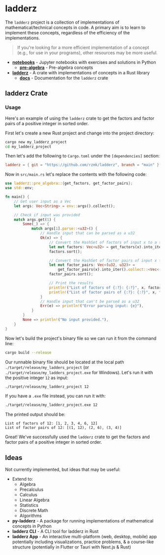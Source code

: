 # ladderz

The `ladderz` project is a collection of implementations of mathematical/technical concepts in code. A primary aim is to learn to implement these concepts, regardless of the efficiency of the implementations.

> If you're looking for a more efficient implementation of a concept (e.g., for use in your programs), other resources may be more useful.

-   **[notebooks](notebooks)** - Jupyter notebooks with exercises and solutions in Python
    -   [**pre-algebra**](notebooks/pre-algebra) - Pre-algebra concepts
-   **[ladderz](ladderz)** - A crate with implementations of concepts in a Rust library
    -   **[docs](https://rzmk.github.io/ladderz/)** - Documentation for the `ladderz` crate

## ladderz Crate

### Usage

Here's an example of using the `ladderz` crate to get the factors and factor pairs of a positive integer in sorted order.

First let's create a new Rust project and change into the project directory:

```bash
cargo new my_ladderz_project
cd my_ladderz_project
```

Then let's add the following to `Cargo.toml` under the `[dependencies]` section:

```toml
ladderz = { git = "https://github.com/rzmk/ladderz", branch = "main" }
```

Now in `src/main.rs` let's replace the contents with the following code:

```rust
use ladderz::pre_algebra::{get_factors, get_factor_pairs};
use std::env;

fn main() {
    // Get user input as a Vec
    let args: Vec<String> = env::args().collect();

    // Check if input was provided
    match args.get(1) {
        Some(_) => {
            match args[1].parse::<u32>() {
                // Handle input that can be parsed as a u32
                Ok(x) => {
                    // Convert the HashSet of factors of input x to a sorted Vec
                    let mut factors: Vec<u32> = get_factors(x).into_iter().collect::<Vec<u32>>();
                    factors.sort();

                    // Convert the HashSet of factor pairs of input x to a sorted Vec
                    let mut factor_pairs: Vec<(u32, u32)> =
                        get_factor_pairs(x).into_iter().collect::<Vec<(u32, u32)>>();
                    factor_pairs.sort();

                    // Print the results
                    println!("List of factors of {:?}: {:?}", x, factors);
                    println!("List of factor pairs of {:?}: {:?}", x, factor_pairs);
                }
                // Handle input that can't be parsed as a u32
                Err(e) => println!("Error parsing input: {e}"),
            }
        }
        None => println!("No input provided."),
    }
}

```

Now let's build the project's binary file so we can run it from the command line:

```bash
cargo build --release
```

Our runnable binary file should be located at the local path `./target/release/my_ladders_project` (or `./target/release/my_ladders_project.exe` for Windows). Let's run it with the positive integer `12` as input:

```bash
./target/release/my_ladderz_project 12
```

If you have a `.exe` file instead, you can run it with:

```bash
./target/release/my_ladderz_project.exe 12
```

The printed output should be:

```
List of factors of 12: [1, 2, 3, 4, 6, 12]
List of factor pairs of 12: [(1, 12), (2, 6), (3, 4)]
```

Great! We've successfully used the `ladderz` crate to get the factors and factor pairs of a positive integer in sorted order.

## Ideas

Not currently implemented, but ideas that may be useful:

-   Extend to:
    -   Algebra
    -   Precalculus
    -   Calculus
    -   Linear Algebra
    -   Statistics
    -   Discrete Math
    -   Algorithms
-   **py-ladderz** - A package for running implementations of mathematical concepts in Python
-   **ladderz CLI** - A CLI tool for ladderz in Rust
-   **ladderz App** - An interactive multi-platform (web, desktop, mobile) app potentially including visualizations, practice problems, & a course-like structure (potentially in Flutter or Tauri with Next.js & Rust)
